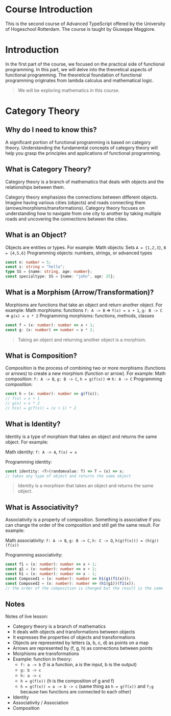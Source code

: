 # Course Introduction 
This is the second course of Advanced TypeScript offered by the University of Hogeschool Rotterdam. The course is taught by Giuseppe Maggiore.

# Introduction
In the first part of the course, we focused on the practical side of functional programming. In this part, we will delve into the theoretical aspects of functional programming. The theoretical foundation of functional programming originates from lambda calculus and mathematical logic. 
> We will be exploring mathematics in this course.

# Category Theory
## Why do I need to know this?
A significant portion of functional programming is based on category theory. Understanding the fundamental concepts of category theory will help you grasp the principles and applications of functional programming.

## What is Category Theory?
Category theory is a branch of mathematics that deals with objects and the relationships between them.

Category theory emphasizes the connections between different objects. Imagine having various cities (objects) and roads connecting them (arrows/morphisms/transformations). 
Category theory focuses on understanding how to navigate from one city to another by taking multiple roads and uncovering the connections between the cities.

## What is an Object?
Objects are entities or types. For example:
Math objects: Sets `A = {1,2,3}`, `B = {4,5,6}`
Programming objects: numbers, strings, or advanced types
```typescript
const n: number = 5;
const s: string = "hello";
type SS = {name: string, age: number};
const specialtype: SS = {name: "john", age: 25};
```

## What is a Morphism (Arrow/Transformation)?
Morphisms are functions that take an object and return another object.
For example:
Math morphisms: functions `f: A -> B` => `f(x) = x + 1`,
 `g: B -> C` => `g(x) = x * 2`
Programming morphisms: functions, methods, classes
```typescript
const f = (x: number): number => x + 1;
const g: (x: number) => number = x * 2;
```
>Taking an object and returning another object is a morphism.

## What is Composition?
Composition is the process of combining two or more morphisms (functions or arrows) to create a new morphism (function or arrow).
For example:
Math composition: `f: A -> B`, `g: B -> C`, `h = g(f(x))` => `h: A -> C`
Programming composition: 
```typescript
const h = (x: number): number => g(f(x));
// f(x) = x + 1
// g(x) = x * 2
// h(x) = g(f(x)) = (x + 1) * 2
```

## What is Identity?
Identity is a type of morphism that takes an object and returns the same object. For example:

Math identity: `f: A -> A`, `f(x) = x`

Programming identity: 

```typescript
const identity: <T>(randomvalue: T) => T = (x) => x;
// takes any type of object and returns the same object
```

> Identity is a morphism that takes an object and returns the same object.

## What is Associativity?

Associativity is a property of composition. Something is associative if you can change the order of the composition and still get the same result. For example:

Math associativity: `f: A -> B`, `g: B -> C`, `h: C -> D`, `h(g(f(x))) = (h(g))(f(x))`

Programming associativity: 

```typescript
const f1 = (x: number): number => x + 1;
const g1 = (x: number): number => x + 2;
const h1 = (x: number): number => x - 1;
const Composed1 = (x: number): number => h1(g1(f1(x)));
const Composed2 = (x: number): number => (h1(g1))(f1(x));
// the order of the composition is changed but the result is the same
```

## Notes 
Notes of live lesson:   
- Category theory is a branch of mathematics 
- It deals with objects and transformations between objects
- It expresses the properties of objects and transformations 
- Objects are represented by letters (a, b, c, d) as points on a map 
- Arrows are represented by (f, g, h) as connections between points 
- Morphisms are transformations 
- Example: function in theory: 
    - `f: a -> b` (f is a function, a is the input, b is the output)
    - `g: b -> c` 
    - `h: a -> c` 
    - `h = g(f(x))` (h is the composition of g and f)
    - `h = g(f(x)) = a -> b -> c` (same thing as `h = g(f(x))` and `f;g` because two functions are connected to each other)
- Identity 
- Associativity / Association 
- Composition

